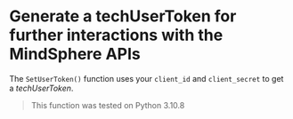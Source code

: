 # Generate a techUserToken for further interactions with the MindSphere APIs

The `SetUserToken()` function uses your `client_id` and `client_secret` to get a *techUserToken*.

> This function was tested on Python 3.10.8

